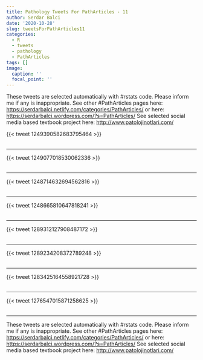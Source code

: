 ```yaml
---
title: Pathology Tweets For PathArticles - 11
author: Serdar Balci
date: '2020-10-28'
slug: tweetsForPathArticles11
categories:
  - R
  - tweets
  - pathology
  - PathArticles
tags: []
image:
  caption: ''
  focal_point: ''
---
```



These tweets are selected automatically with #rstats code. Please inform me if any is inappropriate.
See other #PathArticles pages here: https://serdarbalci.netlify.com/categories/PathArticles/  or here: https://serdarbalci.wordpress.com/?s=PathArticles/ 
See selected social media based textbook project here: http://www.patolojinotlari.com/

{{< tweet 1249390582683795464 >}}
<br>
<br>
<hr>
{{< tweet 1249077018530062336 >}}
<br>
<br>
<hr>
{{< tweet 1248714632694562816 >}}
<br>
<br>
<hr>
{{< tweet 1248665810647818241 >}}
<br>
<br>
<hr>
{{< tweet 1289312127908487172 >}}
<br>
<br>
<hr>
{{< tweet 1289234208372789248 >}}
<br>
<br>
<hr>
{{< tweet 1283425164558921728 >}}
<br>
<br>
<hr>
{{< tweet 1276547015871258625 >}}
<br>
<br>
<hr>


These tweets are selected automatically with #rstats code. Please inform me if any is inappropriate.
See other #PathArticles pages here: https://serdarbalci.netlify.com/categories/PathArticles/  or here: https://serdarbalci.wordpress.com/?s=PathArticles/ 
See selected social media based textbook project here: http://www.patolojinotlari.com/
